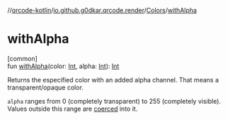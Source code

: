 //[qrcode-kotlin](../../../index.md)/[io.github.g0dkar.qrcode.render](../index.md)/[Colors](index.md)/[withAlpha](with-alpha.md)

# withAlpha

[common]\
fun [withAlpha](with-alpha.md)(color: [Int](https://kotlinlang.org/api/latest/jvm/stdlib/kotlin/-int/index.html), alpha: [Int](https://kotlinlang.org/api/latest/jvm/stdlib/kotlin/-int/index.html)): [Int](https://kotlinlang.org/api/latest/jvm/stdlib/kotlin/-int/index.html)

Returns the especified color with an added alpha channel. That means a transparent/opaque color.

`alpha` ranges from 0 (completely transparent) to 255 (completely visible). Values outside this range are [coerced](https://kotlinlang.org/api/latest/jvm/stdlib/kotlin.ranges/index.html) into it.
